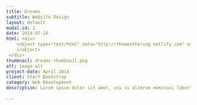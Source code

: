 ```yaml
---
title: Dreams
subtitle: Website Design
layout: default
modal-id: 1
date: 2014-07-18
html: <div> 
    <object type="text/html" data="http://theweathering.netlify.com" width="800px" height="600px" style="overflow:auto;border:5px ridge blue">
    </object>
 </div>
thumbnail: dreams-thumbnail.png
alt: image-alt
project-date: April 2014
client: Start Bootstrap
category: Web Development
description: Lorem ipsum dolor sit amet, usu cu alterum nominavi lobortis. At duo novum diceret. Tantas apeirian vix et, usu sanctus postulant inciderint ut, populo diceret necessitatibus in vim. Cu eum dicam feugiat noluisse.

---
```

